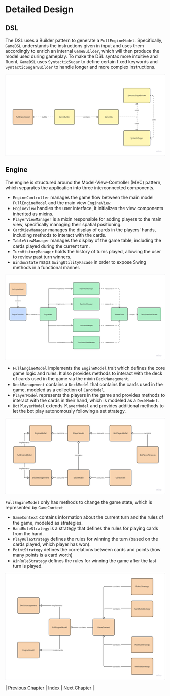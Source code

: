 # Detailed Design

## DSL
The DSL uses a Builder pattern to generate a `FullEngineModel`. 
Specifically, `GameDSL` understands the instructions given in input and uses them accordingly to enrich an internal `GameBuilder`, which will then produce the model used during gameplay. 
To make the DSL syntax more intuitive and fluent, `GameDSL` uses `SyntacticSugar` to define certain fixed keywords and `SyntacticSugarBuilder` to handle longer and more complex instructions.

![DSL_metamodel](../res/DSL_metamodel.png "DSL Metamodel")

## Engine
The engine is structured around the Model-View-Controller (MVC) pattern, which separates the application into three interconnected components.
- `EngineController` manages the game flow between the main model `FullEngineModel` and the main view `EngineView`.
- `EngineView` handles the user interface, it initializes the view components inherited as mixins.
- `PlayerViewManager` is a mixin responsible for adding players to the main view, specifically managing their spatial positioning.
- `CardViewManager` manages the display of cards in the players' hands, including methods to interact with the cards.
- `TableViewManager` manages the display of the game table, including the cards played during the current turn.
- `TurnHistoryManager` holds the history of turns played, allowing the user to review past turn winners.
- `WindowState` maps `SwingUtilityFacade` in order to expose Swing methods in a functional manner.

![ControllerView_metamodel](../res/MVC_metamodel.png "Controller and View Metamodel")

- `FullEngineModel` implements the `EngineModel` trait which defines the core game logic and rules.
It also provides methods to interact with the deck of cards used in the game via the mixin `DeckManagement`.
- `DeckManagement` contains a `DeckModel` that contains the cards used in the game, modeled as a collection of `CardModel`.
- `PlayerModel` represents the players in the game and provides methods to interact with the cards in their hand, which is modeled as a `DeckModel`.
- `BotPlayerModel` extends `PlayerModel` and provides additional methods to let the bot play autonomously following a set strategy.

![EngineModel_metamodel](../res/model_metamodel.png "EngineModel Metamodel")

`FullEngineModel` only has methods to change the game state, which is represented by `GameContext`
- `GameContext` contains information about the current turn and the rules of the game, modeled as strategies.
- `HandRuleStrategy` is a strategy that defines the rules for playing cards from the hand.
- `PlayRuleStrategy` defines the rules for winning the turn (based on the cards played, which player has won).
- `PointStrategy` defines the correlations between cards and points (how many points is a card worth)
- `WinRuleStrategy` defines the rules for winning the game after the last turn is played.

![GameLogics_metamodel](../res/ruleStrategy_metamodel.png "GameLogics Metamodel")

| [Previous Chapter](../4-architectural_design/index.md) | [Index](../index.md) | [Next Chapter](../6-implementation/index.md) |